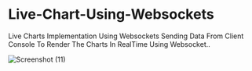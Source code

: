 # Live-Chart-Using-Websockets
Live Charts Implementation Using Websockets
Sending Data From Client Console To Render The Charts In RealTime Using Websocket.. 
 
![Screenshot (11)](https://user-images.githubusercontent.com/24708206/180623497-8b924e83-bd94-439c-a190-e93cac3a3e37.png)

